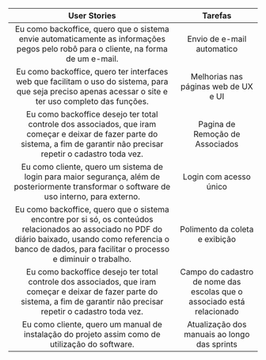 | User Stories | Tarefas |
| :----------: | :-----: | 
| Eu como backoffice, quero que o sistema envie automaticamente as informações pegos pelo robô para o cliente, na forma de um e-mail. | Envio de e-mail automatico | 
| Eu como backoffice, quero ter interfaces web que facilitam o uso do sistema, para que seja preciso apenas acessar o site e ter uso completo das funções. | Melhorias nas páginas web de UX e UI | 
| Eu como backoffice desejo ter total controle dos associados, que iram começar e deixar de fazer parte do sistema, a fim de garantir não precisar repetir o cadastro toda vez. | Pagina de Remoção de Associados | 
| Eu como cliente, quero um sistema de login para maior segurança, além de posteriormente transformar o software de uso interno, para externo. | Login com acesso único | 
| Eu como backoffice, quero que o sistema encontre por si só, os conteúdos relacionados ao associado no PDF do diário baixado, usando como referencia o banco de dados, para facilitar o processo e diminuir o trabalho. | Polimento da coleta e exibição | 
| Eu como backoffice desejo ter total controle dos associados, que iram começar e deixar de fazer parte do sistema, a fim de garantir não precisar repetir o cadastro toda vez. | Campo do cadastro de nome das escolas que o associado está relacionado |
| Eu como cliente, quero um manual de instalação do projeto assim como de utilização do software. | Atualização dos manuais ao longo das sprints |





